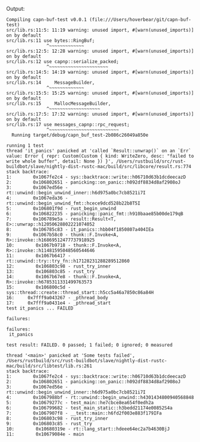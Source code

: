 Output:

    Compiling capn-buf-test v0.0.1 (file:///Users/hoverbear/git/capn-buf-test)
    src/lib.rs:11:5: 11:19 warning: unused import, #[warn(unused_imports)] on by default
    src/lib.rs:11 use bytes::RingBuf;
                   ^~~~~~~~~~~~~~
    src/lib.rs:12:5: 12:28 warning: unused import, #[warn(unused_imports)] on by default
    src/lib.rs:12 use capnp::serialize_packed;
                   ^~~~~~~~~~~~~~~~~~~~~~~
    src/lib.rs:14:5: 14:19 warning: unused import, #[warn(unused_imports)] on by default
    src/lib.rs:14     MessageBuilder,
                   ^~~~~~~~~~~~~~
    src/lib.rs:15:5: 15:25 warning: unused import, #[warn(unused_imports)] on by default
    src/lib.rs:15     MallocMessageBuilder,
                   ^~~~~~~~~~~~~~~~~~~~
    src/lib.rs:17:5: 17:32 warning: unused import, #[warn(unused_imports)] on by default
    src/lib.rs:17 use messages_capnp::rpc_request;
                   ^~~~~~~~~~~~~~~~~~~~~~~~~~~
      Running target/debug/capn_buf_test-2b086c26049a850e

    running 1 test
    thread 'it_panics' panicked at 'called `Result::unwrap()` on an `Err` value: Error { repr: Custom(Custom { kind: WriteZero, desc: "failed to write whole buffer", detail: None }) }', /Users/rustbuild/src/rust-buildbot/slave/nightly-dist-rustc-mac/build/src/libcore/result.rs:774
    stack backtrace:
    1:        0x1067fe2c4 - sys::backtrace::write::h06710d63b1dcdeecazD
    2:        0x106802651 - panicking::on_panic::h092df8834d8af2908oJ
    3:        0x1067ed56e - rt::unwind::begin_unwind_inner::h6d975a0bc7cb8521i7I
    4:        0x1067eda36 - rt::unwind::begin_unwind_fmt::hcece9dcd528b22b8T5I
    5:        0x106801f9d - rust_begin_unwind
    6:        0x106822235 - panicking::panic_fmt::h910baae85b00de179qB
    7:        0x106789e5a - result::Result<T, E>::unwrap::h12050628802221074052
    8:        0x106785c83 - it_panics::hbb04f1850807a404IEa
    9:        0x1067b58c0 - thunk::F.Invoke<A, R>::invoke::h16869512477737918925
    10:        0x1067b9718 - thunk::F.Invoke<A, R>::invoke::h11481595048560544646
    11:        0x1067b6417 - rt::unwind::try::try_fn::h17128231288289512860
    12:        0x106803c98 - rust_try_inner
    13:        0x106803c85 - rust_try
    14:        0x1067b67e8 - thunk::F.Invoke<A, R>::invoke::h6785311331499763573
    15:        0x106800c5d - sys::thread::create::thread_start::h5cc5a46a7850c86a84H
    16:     0x7fff9a043267 - _pthread_body
    17:     0x7fff9a0431e4 - _pthread_start
    test it_panics ... FAILED

    failures:

    failures:
     it_panics

    test result: FAILED. 0 passed; 1 failed; 0 ignored; 0 measured

    thread '<main>' panicked at 'Some tests failed', /Users/rustbuild/src/rust-buildbot/slave/nightly-dist-rustc-mac/build/src/libtest/lib.rs:261
    stack backtrace:
    1:        0x1067fe2c4 - sys::backtrace::write::h06710d63b1dcdeecazD
    2:        0x106802651 - panicking::on_panic::h092df8834d8af2908oJ
    3:        0x1067ed56e - rt::unwind::begin_unwind_inner::h6d975a0bc7cb8521i7I
    4:        0x1067988bf - rt::unwind::begin_unwind::h4301434800940568848
    5:        0x10679277c - test_main::he7cbce8ea654f0edh2a
    6:        0x106799682 - test_main_static::h3bedd21174e00852S4a
    7:        0x1067907f8 - __test::main::h6fd2f003e883f179IFa
    8:        0x106803c98 - rust_try_inner
    9:        0x106803c85 - rust_try
    10:        0x10680319e - rt::lang_start::hdeee64ec2a7b4630BjJ
    11:        0x10679084e - main
